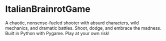 # ItalianBrainrotGame
A chaotic, nonsense-fueled shooter with absurd characters, wild mechanics, and dramatic battles. Shoot, dodge, and embrace the madness. Built in Python with Pygame. Play at your own risk!
